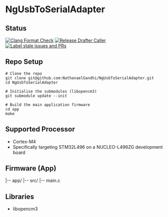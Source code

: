 # NgUsbToSerialAdapter

## Status

[![Clang Format Check](https://github.com/NathanaelGandhi/NgUsbToSerialAdapter/actions/workflows/clang-format-check-caller.yaml/badge.svg)](https://github.com/NathanaelGandhi/NgUsbToSerialAdapter/actions/workflows/clang-format-check-caller.yaml)
[![Release Drafter Caller](https://github.com/NathanaelGandhi/NgUsbToSerialAdapter/actions/workflows/release-drafter-caller.yaml/badge.svg)](https://github.com/NathanaelGandhi/NgUsbToSerialAdapter/actions/workflows/release-drafter-caller.yaml)
[![Label stale issues and PRs](https://github.com/NathanaelGandhi/NgUsbToSerialAdapter/actions/workflows/stale-caller.yaml/badge.svg)](https://github.com/NathanaelGandhi/NgUsbToSerialAdapter/actions/workflows/stale-caller.yaml)

## Repo Setup

```shell
# Clone the repo
git clone git@github.com:NathanaelGandhi/NgUsbToSerialAdapter.git
cd NgUsbToSerialAdapter

# Initialise the submodules (libopencm3)
git submodule update --init

# Build the main application firmware
cd app
make
```

## Supported Processor

- Cortex-M4
- Specifically targeting STM32L496 on a NUCLEO-L496ZG development board

## Firmware (App)

|-- app/
    |-- src/
        |-- main.c

## Libraries

- libopencm3
